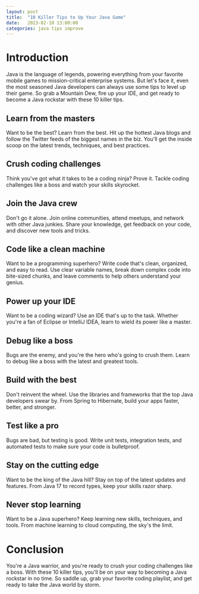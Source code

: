 ```yaml
---
layout: post
title:  "10 Killer Tips to Up Your Java Game"
date:   2023-02-10 13:00:00
categories: java tips improve
---
```


# Introduction

Java is the language of legends, powering everything from your favorite mobile games to mission-critical enterprise systems. But let's face it, even the most seasoned Java developers can always use some tips to level up their game. So grab a Mountain Dew, fire up your IDE, and get ready to become a Java rockstar with these 10 killer tips.


## Learn from the masters

Want to be the best? Learn from the best. Hit up the hottest Java blogs and follow the Twitter feeds of the biggest names in the biz. You'll get the inside scoop on the latest trends, techniques, and best practices.


## Crush coding challenges

Think you've got what it takes to be a coding ninja? Prove it. Tackle coding challenges like a boss and watch your skills skyrocket.


## Join the Java crew

Don't go it alone. Join online communities, attend meetups, and network with other Java junkies. Share your knowledge, get feedback on your code, and discover new tools and tricks.


## Code like a clean machine

Want to be a programming superhero? Write code that's clean, organized, and easy to read. Use clear variable names, break down complex code into bite-sized chunks, and leave comments to help others understand your genius.


## Power up your IDE

Want to be a coding wizard? Use an IDE that's up to the task. Whether you're a fan of Eclipse or IntelliJ IDEA, learn to wield its power like a master.


## Debug like a boss

Bugs are the enemy, and you're the hero who's going to crush them. Learn to debug like a boss with the latest and greatest tools.


## Build with the best

Don't reinvent the wheel. Use the libraries and frameworks that the top Java developers swear by. From Spring to Hibernate, build your apps faster, better, and stronger.


## Test like a pro

Bugs are bad, but testing is good. Write unit tests, integration tests, and automated tests to make sure your code is bulletproof.


## Stay on the cutting edge

 Want to be the king of the Java hill? Stay on top of the latest updates and features. From Java 17 to record types, keep your skills razor sharp.


## Never stop learning

Want to be a Java superhero? Keep learning new skills, techniques, and tools. From machine learning to cloud computing, the sky's the limit.


# Conclusion


You're a Java warrior, and you're ready to crush your coding challenges like a boss. With these 10 killer tips, you'll be on your way to becoming a Java rockstar in no time. So saddle up, grab your favorite coding playlist, and get ready to take the Java world by storm.
